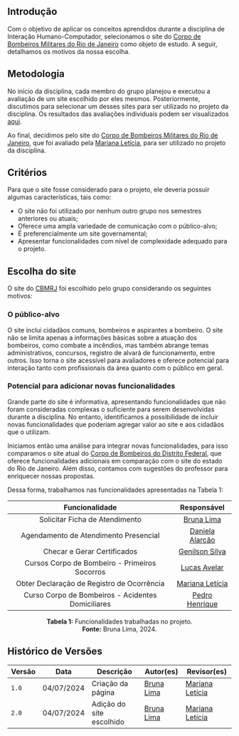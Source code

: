 ## Introdução
Com o objetivo de aplicar os conceitos aprendidos durante a disciplina de Interação Humano-Computador, selecionamos o site do [Corpo de Bombeiros Militares do Rio de Janeiro](https://www.cbmerj.rj.gov.br/) como objeto de estudo. A seguir, detalhamos os motivos da nossa escolha.

## Metodologia
No início da disciplina, cada membro do grupo planejou e executou a avaliação de um site escolhido por eles mesmos. Posteriormente, discutimos para selecionar um desses sites para ser utilizado no projeto da disciplina. Os resultados das avaliações individuais podem ser visualizados [aqui](../planejamento/sites-avaliados.md).

Ao final, decidimos pelo site do [Corpo de Bombeiros Militares do Rio de Janeiro](https://www.cbmerj.rj.gov.br/), que foi avaliado pela [Mariana Letícia](https://github.com/Marianannn), para ser utilizado no projeto da disciplina.

## Critérios 
Para que o site fosse considerado para o projeto, ele deveria possuir algumas características, tais como:

- O site não foi utilizado por nenhum outro grupo nos semestres anteriores ou atuais;
- Oferece uma ampla variedade de comunicação com o público-alvo;
- É preferencialmente um site governamental;
- Apresentar funcionalidades com nível de complexidade adequado para o projeto.

## Escolha do site
O site do [CBMRJ](https://www.cbmerj.rj.gov.br/) foi escolhido pelo grupo considerando os seguintes motivos:

### O público-alvo
O site inclui cidadãos comuns, bombeiros e aspirantes a bombeiro. O site não se limita apenas a informações básicas sobre a atuação dos bombeiros, como combate a incêndios, mas também abrange temas administrativos, concursos, registro de alvará de funcionamento, entre outros. Isso torna o site acessível para avaliadores e oferece potencial para interação tanto com profissionais da área quanto com o público em geral.

### Potencial para adicionar novas funcionalidades
Grande parte do site é informativa, apresentando funcionalidades que não foram consideradas complexas o suficiente para serem desenvolvidas durante a disciplina. No entanto, identificamos a possibilidade de incluir novas funcionalidades que poderiam agregar valor ao site e aos cidadãos que o utilizam.

Iniciamos então uma análise para integrar novas funcionalidades, para isso comparamos o site atual do [Corpo de Bombeiros do Distrito Federal](https://www.cbm.df.gov.br/), que oferece funcionalidades adicionais em comparação com o site do estado do Rio de Janeiro. Além disso, contamos com sugestões do professor para enriquecer nossas propostas.

Dessa forma, trabalhamos nas funcionalidades apresentadas na Tabela 1:

<center>

| Funcionalidade                                    | Responsável                                        |
| :-----------------------------------------------: | :------------------------------------------------: |
| Solicitar Ficha de Atendimento                    | [Bruna Lima](https://github.com/libruna)           |
| Agendamento de Atendimento Presencial             | [Daniela Alarcão](https://github.com/danialarcao)  |
| Checar e Gerar Certificados                       | [Genilson Silva](https://github.com/GenilsonJrs)   |
| Cursos Corpo de Bombeiro - Primeiros Socorros     | [Lucas Avelar](https://github.com/LucasAvelar2711) |
| Obter Declaração de Registro de Ocorrência        | [Mariana Letícia](https://github.com/Marianannn)   |
| Curso Corpo de Bombeiros - Acidentes Domiciliares | [Pedro Henrique](https://github.com/PedroHhenriq)  | 

**Tabela 1:** Funcionalidades trabalhadas no projeto. <br>
**Fonte:** Bruna Lima, 2024.

</center>

## Histórico de Versões
| Versão  | Data       | Descrição                 | Autor(es)                                | Revisor(es)                                    |
| ------- | :--------: | ------------------------- | ---------------------------------------- | ---------------------------------------------- |
| `1.0`   | 04/07/2024 | Criação da página         | [Bruna Lima](https://github.com/libruna) |[Mariana Letícia](https://github.com/Marianannn) |
| `2.0`   | 04/07/2024 | Adição do site escolhido  | [Bruna Lima](https://github.com/libruna) |[Mariana Letícia](https://github.com/Marianannn) |